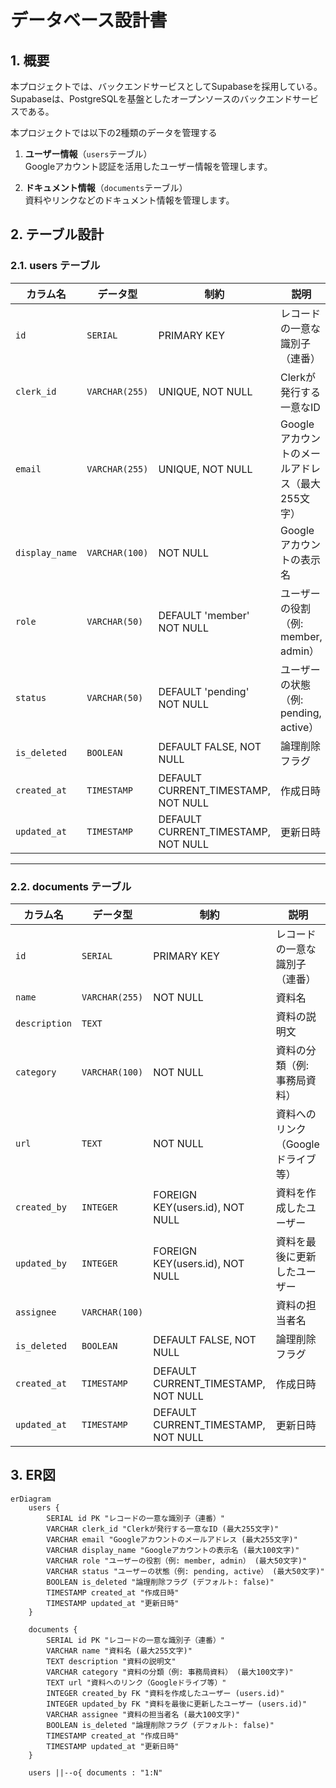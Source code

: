 # データベース設計書

## 1. 概要

本プロジェクトでは、バックエンドサービスとしてSupabaseを採用している。  
Supabaseは、PostgreSQLを基盤としたオープンソースのバックエンドサービスである。

本プロジェクトでは以下の2種類のデータを管理する

1. **ユーザー情報**（`users`テーブル）  
   Googleアカウント認証を活用したユーザー情報を管理します。

2. **ドキュメント情報**（`documents`テーブル）  
   資料やリンクなどのドキュメント情報を管理します。


## 2. テーブル設計

### 2.1. users テーブル

| カラム名         | データ型         | 制約                             | 説明                            |
|------------------|------------------|----------------------------------|---------------------------------|
| `id`            | `SERIAL`         | PRIMARY KEY                     | レコードの一意な識別子（連番）  |
| `clerk_id`      | `VARCHAR(255)`   | UNIQUE, NOT NULL                | Clerkが発行する一意なID         |
| `email`         | `VARCHAR(255)`   | UNIQUE, NOT NULL                | Googleアカウントのメールアドレス（最大255文字） |
| `display_name`  | `VARCHAR(100)`   | NOT NULL                        | Googleアカウントの表示名        |
| `role`          | `VARCHAR(50)`    | DEFAULT 'member'  NOT NULL      | ユーザーの役割（例: member, admin） |
| `status`        | `VARCHAR(50)`    | DEFAULT 'pending' NOT NULL      | ユーザーの状態（例: pending, active） |
| `is_deleted`    | `BOOLEAN`        | DEFAULT FALSE, NOT NULL         | 論理削除フラグ                  |
| `created_at`    | `TIMESTAMP`      | DEFAULT CURRENT_TIMESTAMP, NOT NULL | 作成日時                   |
| `updated_at`    | `TIMESTAMP`      | DEFAULT CURRENT_TIMESTAMP, NOT NULL | 更新日時                   |

---

### 2.2. documents テーブル

| カラム名         | データ型         | 制約                             | 説明                            |
|------------------|------------------|----------------------------------|---------------------------------|
| `id`            | `SERIAL`         | PRIMARY KEY                     | レコードの一意な識別子（連番）  |
| `name`          | `VARCHAR(255)`   | NOT NULL                        | 資料名                          |
| `description`   | `TEXT`           |                                  | 資料の説明文                     |
| `category`      | `VARCHAR(100)`   | NOT NULL                        | 資料の分類（例: 事務局資料）     |
| `url`           | `TEXT`           | NOT NULL                        | 資料へのリンク（Googleドライブ等） |
| `created_by`    | `INTEGER`        | FOREIGN KEY(users.id), NOT NULL | 資料を作成したユーザー           |
| `updated_by`    | `INTEGER`        | FOREIGN KEY(users.id), NOT NULL | 資料を最後に更新したユーザー     |
| `assignee`      | `VARCHAR(100)`   |                                  | 資料の担当者名                   |
| `is_deleted`    | `BOOLEAN`        | DEFAULT FALSE, NOT NULL         | 論理削除フラグ                  |
| `created_at`    | `TIMESTAMP`      | DEFAULT CURRENT_TIMESTAMP, NOT NULL | 作成日時                   |
| `updated_at`    | `TIMESTAMP`      | DEFAULT CURRENT_TIMESTAMP, NOT NULL | 更新日時                   |


## 3. ER図

```mermaid
erDiagram
    users {
        SERIAL id PK "レコードの一意な識別子（連番）"
        VARCHAR clerk_id "Clerkが発行する一意なID (最大255文字)"
        VARCHAR email "Googleアカウントのメールアドレス (最大255文字)"
        VARCHAR display_name "Googleアカウントの表示名 (最大100文字)"
        VARCHAR role "ユーザーの役割（例: member, admin） (最大50文字)"
        VARCHAR status "ユーザーの状態（例: pending, active） (最大50文字)"
        BOOLEAN is_deleted "論理削除フラグ (デフォルト: false)"
        TIMESTAMP created_at "作成日時"
        TIMESTAMP updated_at "更新日時"
    }

    documents {
        SERIAL id PK "レコードの一意な識別子（連番）"
        VARCHAR name "資料名 (最大255文字)"
        TEXT description "資料の説明文"
        VARCHAR category "資料の分類（例: 事務局資料） (最大100文字)"
        TEXT url "資料へのリンク（Googleドライブ等）"
        INTEGER created_by FK "資料を作成したユーザー (users.id)"
        INTEGER updated_by FK "資料を最後に更新したユーザー (users.id)"
        VARCHAR assignee "資料の担当者名 (最大100文字)"
        BOOLEAN is_deleted "論理削除フラグ (デフォルト: false)"
        TIMESTAMP created_at "作成日時"
        TIMESTAMP updated_at "更新日時"
    }

    users ||--o{ documents : "1:N"
```
